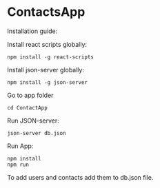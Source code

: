 # ContactsApp

Installation guide:

Install react scripts globally:
```
npm install -g react-scripts
```

Install json-server globally:

```
npm install -g json-server
```

Go to app folder
```
cd ContactApp
```

Run JSON-server:

```
json-server db.json
```

Run App:

```
npm install
npm run
```

To add users and contacts add them to db.json file.
